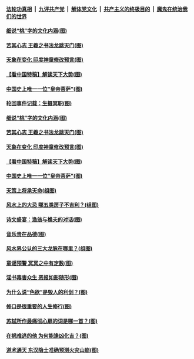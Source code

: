 

####  [法轮功真相](../../../../basic/blob/master/README.md?t=12190902) &nbsp;|&nbsp; [九评共产党](../../../../9ping.md/blob/master/README.md?t=12190902) &nbsp;|&nbsp; [解体党文化](../../../../jtdwh.md/blob/master/README.md?t=12190902)  &nbsp;|&nbsp; [共产主义的终极目的](../../../../gczydzjmd.md/blob/master/README.md?t=12190902) &nbsp;|&nbsp; [魔鬼在统治我们的世界](../../../../mgztzwmdsj.md/blob/master/README.md?t=12190902) 


#### [细说“桃”字的文化内涵(图)](../pages/p7/955745.md?t=12190902) 

#### [苦其心志 王羲之书法龙跳天门(图)](../pages/p7/955838.md?t=12190902) 

#### [天象在变化 印度神童修改预言(图)](../pages/p7/954534.md?t=12190902) 

#### [【看中国特稿】解读天下大势(图)](../pages/p7/955732.md?t=12190902) 

#### [中国史上唯一一位“皇帝菩萨”(图)](../pages/p7/955980.md?t=12190902) 


#### [轮回事件记载：生摄冥职(图)](../pages/p7/955972.md?t=12190902) 

#### [细说“桃”字的文化内涵(图)](../pages/p7/955745.md?t=12190902) 

#### [苦其心志 王羲之书法龙跳天门(图)](../pages/p7/955838.md?t=12190902) 

#### [天象在变化 印度神童修改预言(图)](../pages/p7/954534.md?t=12190902) 

#### [【看中国特稿】解读天下大势(图)](../pages/p7/955732.md?t=12190902) 

#### [中国史上唯一一位“皇帝菩萨”(图)](../pages/p7/955980.md?t=12190902) 

#### [天策上将承天命(组图)](../pages/p7/954303.md?t=12190902) 

#### [风水上的大忌 哪五类房子不吉利？(组图)](../pages/p7/955468.md?t=12190902) 

#### [诗文盛宴：渔翁与樵夫的对话(图)](../pages/p7/955739.md?t=12190902) 

#### [音乐贵在品德(图)](../pages/p7/955089.md?t=12190902) 

#### [风水界公认的三大龙脉在哪里？(组图)](../pages/p7/955465.md?t=12190902) 

#### [童谣预警 冥冥之中有定数(图)](../pages/p7/945047.md?t=12190902) 

#### [淫书毒害众生 恶报如影随形(图)](../pages/p7/955667.md?t=12190902) 

#### [为什么说“色欲”是毁人的利剑？(图)](../pages/p7/955637.md?t=12190902) 

#### [修口是很重要的人生修行(图)](../pages/p7/955463.md?t=12190902) 

#### [苏轼所作最痛彻心扉的词是哪一首？(图)](../pages/p7/955462.md?t=12190902) 


#### [在祸难逃的他 为何能逢凶化吉？(图)](../pages/p7/955554.md?t=12190902) 

#### [道术通天 东汉隐士准确预测火灾山崩(图)](../pages/p7/955120.md?t=12190902) 


